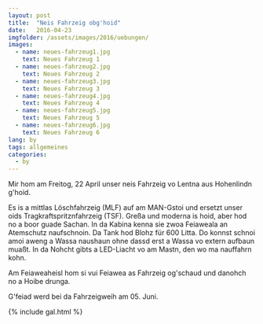 ```yaml
---
layout: post
title:  "Neis Fahrzeig obg'hoid"
date:   2016-04-23
imgfolder: /assets/images/2016/uebungen/
images:
  - name: neues-fahrzeug1.jpg
    text: Neues Fahrzeug 1
  - name: neues-fahrzeug2.jpg
    text: Neues Fahrzeug 2
  - name: neues-fahrzeug3.jpg
    text: Neues Fahrzeug 3
  - name: neues-fahrzeug4.jpg
    text: Neues Fahrzeug 4
  - name: neues-fahrzeug5.jpg
    text: Neues Fahrzeug 5
  - name: neues-fahrzeug6.jpg
    text: Neues Fahrzeug 6
lang: by
tags: allgemeines
categories:
  - by
---
```


Mir hom am Freitog, 22 April unser neis Fahrzeig vo Lentna aus Hohenlindn g'hoid.

Es is a mittlas Löschfahrzeig (MLF) auf am MAN-Gstoi und ersetzt unser oids Tragkraftspritznfahrzeig (TSF). Greßa und moderna is hoid, aber hod no a boor guade Sachan. In da Kabina kenna sie zwoa Feiaweala an Atemschutz naufschnoin. Da Tank hod Blohz für 600 Litta. Do konnst schnoi amoi aweng a Wassa naushaun ohne dassd erst a Wassa vo extern aufbaun muaßt. In da Nohcht gibts a LED-Liacht vo am Mastn, den wo ma nauffahrn kohn.

Am Feiaweaheisl hom si vui Feiawea as Fahrzeig og'schaud und danohch no a Hoibe drunga.

G'feiad werd bei da Fahrzeigweih am 05. Juni.

{% include gal.html %}

